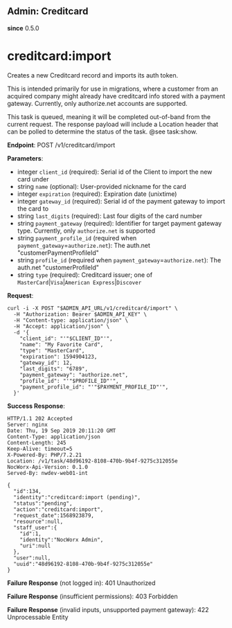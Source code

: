 Admin: Creditcard
-----------------

**since** 0.5.0

creditcard:import
=================

Creates a new Creditcard record and imports its auth token.

This is intended primarily for use in migrations, where a customer from an acquired company might already have creditcard info stored with a payment gateway. Currently, only authorize.net accounts are supported.

This task is queued, meaning it will be completed out-of-band from the current request. The response payload will include a Location header that can be polled to determine the status of the task. @see task:show.

**Endpoint**: POST /v1/creditcard/import

**Parameters**:

- integer `client_id` (required): Serial id of the Client to import the new card under
- string `name` (optional): User-provided nickname for the card
- integer `expiration` (required): Expiration date (unixtime)
- integer `gateway_id` (required): Serial id of the payment gateway to import the card to
- string `last_digits` (required): Last four digits of the card number
- string `payment_gateway` (required): Identifier for target payment gateway type. Currently, only `authorize.net` is supported
- string `payment_profile_id` (required when `payment_gateway`=`authorize.net`): The auth.net "customerPaymentProfileId"
- string `profile_id` (required when `payment_gateway`=`authorize.net`): The auth.net "customerProfileId"
- string `type` (required): Creditcard issuer; one of `MasterCard`|`Visa`|`American Express`|`Discover`

**Request**:
```
curl -i -X POST "$ADMIN_API_URL/v1/creditcard/import" \
  -H "Authorization: Bearer $ADMIN_API_KEY" \
  -H "Content-type: application/json" \
  -H "Accept: application/json" \
  -d '{
    "client_id": "'"$CLIENT_ID"'",
    "name": "My Favorite Card",
    "type": "MasterCard",
    "expiration": 1594904123,
    "gateway_id": 12,
    "last_digits": "6789",
    "payment_gateway": "authorize.net",
    "profile_id": "'"$PROFILE_ID"'",
    "payment_profile_id": "'"$PAYMENT_PROFILE_ID"'",
  }'
```

**Success Response**:
```
HTTP/1.1 202 Accepted
Server: nginx
Date: Thu, 19 Sep 2019 20:11:20 GMT
Content-Type: application/json
Content-Length: 245
Keep-Alive: timeout=5
X-Powered-By: PHP/7.2.21
Location: /v1/task/48d96192-8108-470b-9b4f-9275c312055e
NocWorx-Api-Version: 0.1.0
Served-By: nwdev-web01-int

{
  "id":134,
  "identity":"creditcard:import (pending)",
  "status":"pending",
  "action":"creditcard:import",
  "request_date":1568923879,
  "resource":null,
  "staff_user":{
    "id":1,
    "identity":"NocWorx Admin",
    "uri":null
  },
  "user":null,
  "uuid":"48d96192-8108-470b-9b4f-9275c312055e"
}
```

**Failure Response** (not logged in): 401 Unauthorized

**Failure Response** (insufficient permissions): 403 Forbidden

**Failure Response** (invalid inputs, unsupported payment gateway): 422 Unprocessable Entity
